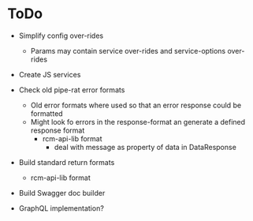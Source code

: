 ToDo
====

- Simplify config over-rides
    - Params may contain service over-rides and service-options over-rides

- Create JS services
- Check old pipe-rat error formats
    - Old error formats where used so that an error response could be formatted
    - Might look fo errors in the response-format an generate a defined response format
        - rcm-api-lib format
            - deal with message as property of data in DataResponse
- Build standard return formats
    - rcm-api-lib format
- Build Swagger doc builder
- GraphQL implementation?
